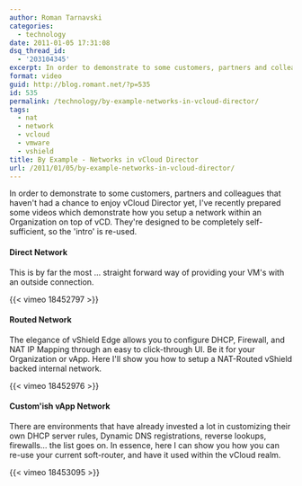 ```yaml
---
author: Roman Tarnavski
categories:
  - technology
date: 2011-01-05 17:31:08
dsq_thread_id:
  - '203104345'
excerpt: In order to demonstrate to some customers, partners and colleagues that haven't had a chance to enjoy vCloud Director yet, I've recently prepared some videos which demonstrate how you go setup a network within vCD.
format: video
guid: http://blog.romant.net/?p=535
id: 535
permalink: /technology/by-example-networks-in-vcloud-director/
tags:
  - nat
  - network
  - vcloud
  - vmware
  - vshield
title: By Example - Networks in vCloud Director
url: /2011/01/05/by-example-networks-in-vcloud-director/
---
```


In order to demonstrate to some customers, partners and colleagues that haven't had a chance to enjoy vCloud Director yet, I've recently prepared some videos which demonstrate how you setup a network within an Organization on top of vCD. They're designed to be completely self-sufficient, so the 'intro' is re-used.

#### Direct Network

This is by far the most … straight forward way of providing your VM's with an outside connection.

{{< vimeo 18452797 >}}

#### Routed Network

The elegance of vShield Edge allows you to configure DHCP, Firewall, and NAT IP Mapping through an easy to click-through UI. Be it for your Organization or vApp. Here I'll show you how to setup a NAT-Routed vShield backed internal network.

{{< vimeo 18452976 >}}

#### Custom'ish vApp Network

There are environments that have already invested a lot in customizing their own DHCP server rules, Dynamic DNS registrations, reverse lookups, firewalls… the list goes on. In essence, here I can show you how you can re-use your current soft-router, and have it used within the vCloud realm.

{{< vimeo 18453095 >}}